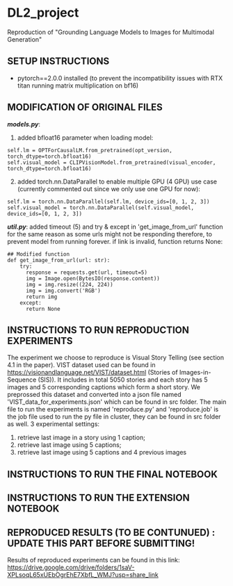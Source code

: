 #                                DL2_project
Reproduction of "Grounding Language Models to Images for Multimodal Generation"

## SETUP INSTRUCTIONS 
* pytorch==2.0.0 installed
(to prevent the incompatibility issues with RTX titan running matrix multiplication on bf16)

## MODIFICATION OF ORIGINAL FILES
***models.py***: 
1. added bfloat16 parameter when loading model:
```
self.lm = OPTForCausalLM.from_pretrained(opt_version, torch_dtype=torch.bfloat16)
self.visual_model = CLIPVisionModel.from_pretrained(visual_encoder, torch_dtype=torch.bfloat16)
```
2. added torch.nn.DataParallel to enable multiple GPU (4 GPU) use case (currently commented out since we only use one GPU for now):
```
self.lm = torch.nn.DataParallel(self.lm, device_ids=[0, 1, 2, 3])
self.visual_model = torch.nn.DataParallel(self.visual_model, device_ids=[0, 1, 2, 3])
```
***util.py***:
added timeout (5) and try & except in 'get_image_from_url' function for the same reason as some urls might not be responding therefore, to prevent model from running forever.
if link is invalid, function returns None:
```
## Modified function
def get_image_from_url(url: str):
    try:
      response = requests.get(url, timeout=5)
      img = Image.open(BytesIO(response.content))
      img = img.resize((224, 224))
      img = img.convert('RGB')
      return img
    except:
      return None
```


## INSTRUCTIONS TO RUN REPRODUCTION EXPERIMENTS
The experiment we choose to reproduce is Visual Story Telling (see section 4.1 in the paper). VIST dataset used can be found in https://visionandlanguage.net/VIST/dataset.html (Stories of
Images-in-Sequence (SIS)). It includes in total 5050 stories and each story has 5 images and 5 corresponding captions which form a short story. We preprossed this dataset and converted
into a json file named 'VIST_data_for_experiments.json' which can be found in src folder. The main file to run the experiments is named 'reproduce.py' and 'reproduce.job' is the job file 
used to run the py file in cluster, they can be found in src folder as well.
3 experimental settings: 
1. retrieve last image in a story using 1 caption; 
2. retrieve last image using 5 captions;
3. retrieve last image using 5 captions and 4 previous images

## INSTRUCTIONS TO RUN THE FINAL NOTEBOOK





## INSTRUCTIONS TO RUN THE EXTENSION NOTEBOOK





## REPRODUCED RESULTS (TO BE CONTUNUED) : UPDATE THIS PART BEFORE SUBMITTING!
Results of reproduced experiments can be found in this link:
https://drive.google.com/drive/folders/1saV-XPLsoqL65xUEbOgrEhE7XbfL_WMJ?usp=share_link
